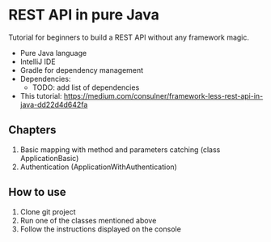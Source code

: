 # REST API in pure Java

Tutorial for beginners to build a REST API without any framework magic.

- Pure Java language
- IntelliJ IDE
- Gradle for dependency management
- Dependencies:
  - TODO: add list of dependencies
- This tutorial: https://medium.com/consulner/framework-less-rest-api-in-java-dd22d4d642fa

## Chapters

1. Basic mapping with method and parameters catching (class ApplicationBasic)
2. Authentication (ApplicationWithAuthentication)

## How to use

1. Clone git project
2. Run one of the classes mentioned above
3. Follow the instructions displayed on the console